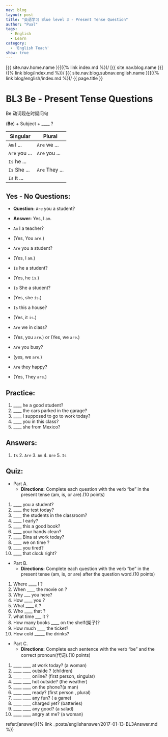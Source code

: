 ```yaml
---
nav: blog
layout: post
title: "英语学习 Blue level 3 - Present Tense Question"
author: "Pual"
tags:
  - English
  - Learn
category:
  - 'English Teach'
show: true
---
```


[{{ site.nav.home.name }}]({% link index.md %})/
[{{ site.nav.blog.name }}]({% link blog/index.md %})/
[{{ site.nav.blog.subnav.english.name }}]({% link blog/english/index.md %})/
{{ page.title }}

# BL3 Be - Present Tense Questions

Be 动词现在时疑问句

(__Be__) + Subject + ____ ?

Singular | Plural
-------- | ------
`Am` I ... | `Are` we ...
`Are` you ... | `Are` you ...
`Is` he ... | 
`Is` She ... | `Are` They ...
`Is` it ... | 

## __Yes__ - __No__ Questions:

* __Question:__ `Are` you a student?
* __Answer:__ Yes, I `am`.

* `Am` I a teacher?
* (Yes, You `are`.)

* `Are` you a student?
* (Yes, I `am`.)

* `Is` he a student?
* (Yes, he `is`.)

* `Is` She a student?
* (Yes, she `is`.)

* `Is` this a house?
* (Yes, it `is`.)

* `Are` we in class?
* (Yes, you `are`.) or (Yes, we `are`.)

* `Are` you busy?
* (yes, we `are`.)

* `Are` they happy?
* (Yes, They `are`.)

## Practice:
1. ____ he a good student?
2. ____ the cars parked in the garage?
3. ____ I supposed to go to work today?
4. ____ you in this class?
5. ____  she from Mexico?

## Answers:
1. `Is`   2. `Are`  3. `Am`   4. `Are`  5. `Is`

## Quiz:

* Part A.
    * __Directions:__ Complete each question with the verb “be” in the present tense (am, is, or are).(10 points)
1. ____ you a student?
2. ____ the test today?
3. ____ the students in the classroom?
4. ____ I early?
5. ____ this a good book?
6. ____ your hands clean?
7. ____ Bina at work today?
8. ____ we on time ?
9. ____ you tired?
10. ____ that clock right?

* Part B.
    * __Directions:__ Complete each question with the verb “be” in the present tense (am, is, or are) after the question word.(10 points)
1. Where ____ I ?
2. When ____ the movie on ?
3. Why ___ you here?
4. How ____ you ?
5. What ____ it ?
6. Who ____ that ?
7. what time ___  it ?
8. How many books ____ on the shelf(架子)?
9. How much ____ the ticket?
10. How cold _____ the drinks?

* Part C.
    * __Directions:__ Complete each sentence with the verb “be” and the correct pronoun(代词).(10 points)
1. ____ ____ at work today? (a woman)
2. ____ ____ outside ? (children)
3. ____ ____ online? (first person, singular)
4. ____ ____ hot outside? (the weather)
5. ____ ____ on the phone?(a man)
6. ____ ____ ready? (first person , plural)
7. ____ ____ any fun? ( a game)
8. ____ ____ charged yet? (batteries)
9. ____ ____ any good? (a salad)
10. ____ ____ angry at me? (a woman)

refer:[answer]({% link _posts/englishanswer/2017-01-13-BL3Answer.md %})


